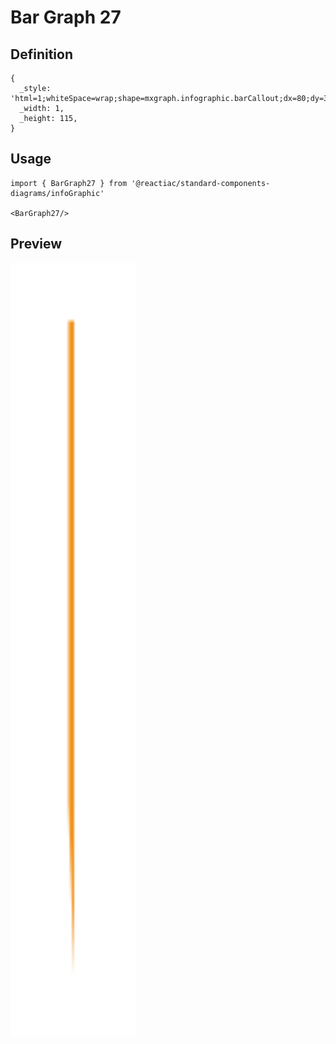 # Bar Graph 27

## Definition

```
{
  _style: 'html=1;whiteSpace=wrap;shape=mxgraph.infographic.barCallout;dx=80;dy=30;fillColor=#F2931E;strokeColor=none;align=center;verticalAlign=top;fontColor=#ffffff;fontSize=14;fontStyle=1;shadow=0;spacingTop=5;',
  _width: 1,
  _height: 115,
}
```

## Usage

```
import { BarGraph27 } from '@reactiac/standard-components-diagrams/infoGraphic'

<BarGraph27/>
```

## Preview

<img src="./bar-graph-27.png" width="200"/>
